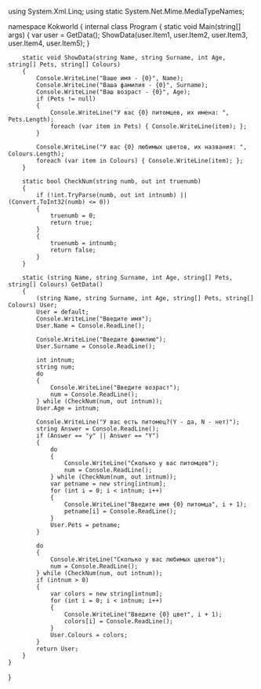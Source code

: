 using System.Xml.Linq;
using static System.Net.Mime.MediaTypeNames;

namespace Kokworld
{
    internal class Program
    {
        static void Main(string[] args)
        {
            var user = GetData();
            ShowData(user.Item1, user.Item2, user.Item3, user.Item4, user.Item5);
        }

        static void ShowData(string Name, string Surname, int Age, string[] Pets, string[] Colours)
        {
            Console.WriteLine("Ваше имя - {0}", Name);
            Console.WriteLine("Ваша фамилия - {0}", Surname);
            Console.WriteLine("Ваш возраст - {0}", Age);
            if (Pets != null) 
            { 
                Console.WriteLine("У вас {0} питомцев, их имена: ", Pets.Length);
                foreach (var item in Pets) { Console.WriteLine(item); };
            }            
            
            Console.WriteLine("У вас {0} любимых цветов, их названия: ", Colours.Length);
            foreach (var item in Colours) { Console.WriteLine(item); };
        }

        static bool CheckNum(string numb, out int truenumb)
        {
            if (!int.TryParse(numb, out int intnumb) || (Convert.ToInt32(numb) <= 0))
            {
                truenumb = 0;
                return true;
            }
            {
                truenumb = intnumb;
                return false;
            }
        }

        static (string Name, string Surname, int Age, string[] Pets, string[] Colours) GetData()
        {
            (string Name, string Surname, int Age, string[] Pets, string[] Colours) User;
            User = default;
            Console.WriteLine("Введите имя");
            User.Name = Console.ReadLine();

            Console.WriteLine("Введите фамилию");
            User.Surname = Console.ReadLine();

            int intnum;
            string num;
            do
            {
                Console.WriteLine("Введите возраст");
                num = Console.ReadLine();
            } while (CheckNum(num, out intnum));
            User.Age = intnum;

            Console.WriteLine("У вас есть питомец?(Y - да, N - нет)");
            string Answer = Console.ReadLine();
            if (Answer == "y" || Answer == "Y")
            {
                do
                {
                    Console.WriteLine("Сколько у вас питомцев");
                    num = Console.ReadLine();
                } while (CheckNum(num, out intnum));
                var petname = new string[intnum];
                for (int i = 0; i < intnum; i++)
                {
                    Console.WriteLine("Введите имя {0} питомца", i + 1);
                    petname[i] = Console.ReadLine();
                }
                User.Pets = petname;
            }

            do
            {
                Console.WriteLine("Сколько у вас любимых цветов");
                num = Console.ReadLine();
            } while (CheckNum(num, out intnum));
            if (intnum > 0)
            {
                var colors = new string[intnum];
                for (int i = 0; i < intnum; i++)
                {
                    Console.WriteLine("Введите {0} цвет", i + 1);
                    colors[i] = Console.ReadLine();
                }
                User.Colours = colors;
            }
            return User;
        }
    }
}
